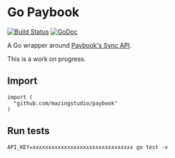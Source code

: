 # Go Paybook

[![Build Status](https://travis-ci.org/mazingstudio/paybook.svg?branch=master)](https://travis-ci.org/mazingstudio/paybook)
[![GoDoc](https://godoc.org/github.com/mazingstudio/paybook?status.png)](https://godoc.org/github.com/mazingstudio/paybook)

A Go wrapper around [Paybook's Sync API](https://www.paybook.com/sync/).

This is a work on progress.

## Import

```
import (
  "github.com/mazingstudio/paybook"
)
```

## Run tests

```
API_KEY=xxxxxxxxxxxxxxxxxxxxxxxxxxxxxxxx go test -v
```
